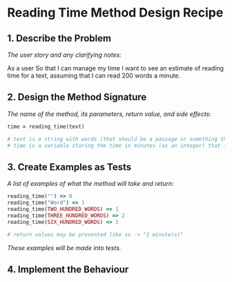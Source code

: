# Reading Time Method Design Recipe

## 1. Describe the Problem

_The user story and any clarifying notes:_

As a user
So that I can manage my time
I want to see an estimate of reading time for a text, assuming that I can read 200 words a minute.

## 2. Design the Method Signature

_The name of the method, its parameters, return value, and side effects:_

```ruby
time = reading_time(text)

# text is a string with words (that should be a passage or something that the user wants to check reading time for)
# time is a variable storing the time in minutes (as an integer) that it would take a user to read the text (given that they read 200 wpm)
```

## 3. Create Examples as Tests

_A list of examples of what the method will take and return:_

```ruby
reading_time("") => 0
reading_time("Word") => 1
reading_time(TWO_HUNDRED_WORDS) => 1
reading_time(THREE_HUNDRED_WORDS) => 2
reading_time(SIX_HUNDRED_WORDS) => 3

# return values may be presented like so -> "1 minute(s)"
```

_These examples will be made into tests._

## 4. Implement the Behaviour

